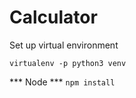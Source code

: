 Calculator
==========

Set up virtual environment

`virtualenv -p python3 venv`

*** Node ***
`npm install`